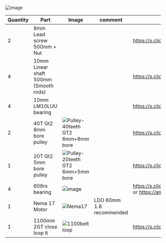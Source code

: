 ![image](https://user-images.githubusercontent.com/37383368/138384400-df05d697-9a5b-4ba5-bdaf-9cb3f5d44e45.png)


| Quantity | Part                         | Image             | comment  | Links  |
| ------ | ----                           | -------              | -----  | -----	|
| 2       | 8mm Lead screw 500mm + Nut      |  |  |  https://s.click.aliexpress.com/e/_Agnjv9  |
| 4       | 10mm Linear shaft 500mm (Smooth rods)      |  |  | https://s.click.aliexpress.com/e/_9vkLvl  |
| 4       | 10mm LM10LUU bearing     |  |  | https://s.click.aliexpress.com/e/_AnQHvN  |
| 2       | 40T Gt2 8mm bore pulley     | ![Pulley-40teeth GT2 6mm+8mm bore](https://user-images.githubusercontent.com/37383368/142228553-cc494641-41f7-44d5-af6a-dc9e369d0656.png) |  | https://s.click.aliexpress.com/e/_AbplWY  |
| 1       | 20T Gt2 5mm bore pulley     | ![Pulley-20teeth GT2 6mm+5mm bore](https://user-images.githubusercontent.com/37383368/142228985-bfb516f0-9b3f-4d7c-bc37-6cbd1db7949f.png)  |  | https://s.click.aliexpress.com/e/_ATlwQj  |
| 4       | 608rs bearing     | ![image](https://user-images.githubusercontent.com/37383368/139742092-258a36cc-ddf8-496e-8df8-67a09522e1b6.png) |  | https://s.click.aliexpress.com/e/_AmFg2z or https://amzn.to/3ExZQri  |
| 1       | Nema 17 Motor               | ![Nema17](https://user-images.githubusercontent.com/37383368/137785760-412aa931-21f3-4970-a272-1612ccd4b098.png)   | LDO 60mm 1.8 recommended  ||
| 1       | 1100mm 2GT close loop lt                | ![1100belt loop](https://user-images.githubusercontent.com/37383368/138504556-7538510f-1e69-480b-a92c-1bfabb6251e2.png)   |  | https://s.click.aliexpress.com/e/_A0UZC5 |
